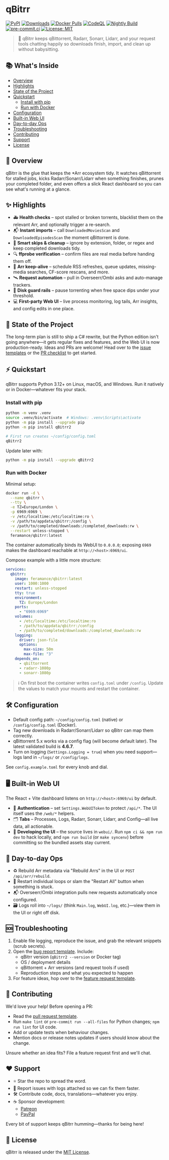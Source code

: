 # qBitrr

[![PyPI](https://img.shields.io/pypi/v/qBitrr2?label=PyPI)](https://pypi.org/project/qBitrr2/)
[![Downloads](https://img.shields.io/pypi/dm/qBitrr2)](https://pypi.org/project/qBitrr2/)
[![Docker Pulls](https://img.shields.io/docker/pulls/feramance/qbitrr.svg)](https://hub.docker.com/r/feramance/qbitrr)
[![CodeQL](https://github.com/Feramance/qBitrr/actions/workflows/codeql.yml/badge.svg?branch=master)](https://github.com/Feramance/qBitrr/actions/workflows/codeql.yml)
[![Nightly Build](https://github.com/Feramance/qBitrr/actions/workflows/nightly.yml/badge.svg?branch=master)](https://github.com/Feramance/qBitrr/actions/workflows/nightly.yml)
[![pre-commit.ci](https://results.pre-commit.ci/badge/github/Feramance/qBitrr/master.svg)](https://results.pre-commit.ci/latest/github/Feramance/qBitrr/master)
[![License: MIT](https://img.shields.io/pypi/l/qbitrr)](LICENSE)

> 🧩 qBitrr keeps qBittorrent, Radarr, Sonarr, Lidarr, and your request tools chatting happily so downloads finish, import, and clean up without babysitting.

## 📚 What's Inside
- [Overview](#-overview)
- [Highlights](#-highlights)
- [State of the Project](#-state-of-the-project)
- [Quickstart](#-quickstart)
  - [Install with pip](#install-with-pip)
  - [Run with Docker](#run-with-docker)
- [Configuration](#-configuration)
- [Built-in Web UI](#-built-in-web-ui)
- [Day-to-day Ops](#-day-to-day-ops)
- [Troubleshooting](#-troubleshooting)
- [Contributing](#-contributing)
- [Support](#-support)
- [License](#-license)

## 🧠 Overview
qBitrr is the glue that keeps the *Arr ecosystem tidy. It watches qBittorrent for stalled jobs, kicks Radarr/Sonarr/Lidarr when something finishes, prunes your completed folder, and even offers a slick React dashboard so you can see what's running at a glance.

## ✨ Highlights
- 🚑 **Health checks** – spot stalled or broken torrents, blacklist them on the relevant Arr, and optionally trigger a re-search.
- 📬 **Instant imports** – call `DownloadedMoviesScan` and `DownloadedEpisodesScan` the moment qBittorrent is done.
- 🧹 **Smart skips & cleanup** – ignore by extension, folder, or regex and keep completed downloads tidy.
- 🔍 **ffprobe verification** – confirm files are real media before handing them off.
- 🔄 **Arr keep-alive** – schedule RSS refreshes, queue updates, missing-media searches, CF-score rescans, and more.
- 🛰️ **Request automation** – pull in Overseerr/Ombi asks and auto-manage trackers.
- 💾 **Disk guard rails** – pause torrenting when free space dips under your threshold.
- 💻 **First-party Web UI** – live process monitoring, log tails, Arr insights, and config edits in one place.

## 📌 State of the Project
The long-term plan is still to ship a C# rewrite, but the Python edition isn't going anywhere—it gets regular fixes and features, and the Web UI is now production-ready. Ideas and PRs are welcome! Head over to the [issue templates](.github/ISSUE_TEMPLATE) or the [PR checklist](.github/pull_request_template.md) to get started.

## ⚡ Quickstart
qBitrr supports Python 3.12+ on Linux, macOS, and Windows. Run it natively or in Docker—whatever fits your stack.

### Install with pip
```bash
python -m venv .venv
source .venv/bin/activate  # Windows: .venv\Scripts\activate
python -m pip install --upgrade pip
python -m pip install qBitrr2

# First run creates ~/config/config.toml
qBitrr2
```

Update later with:
```bash
python -m pip install --upgrade qBitrr2
```

### Run with Docker
Minimal setup:
```bash
docker run -d \
  --name qbitrr \
  --tty \
  -e TZ=Europe/London \
  -p 6969:6969 \
  -v /etc/localtime:/etc/localtime:ro \
  -v /path/to/appdata/qbitrr:/config \
  -v /path/to/completed/downloads:/completed_downloads:rw \
  --restart unless-stopped \
  feramance/qbitrr:latest
```

The container automatically binds its WebUI to `0.0.0.0`; exposing `6969` makes the dashboard reachable at `http://<host>:6969/ui`.

Compose example with a little more structure:
```yaml
services:
  qbitrr:
    image: feramance/qbitrr:latest
    user: 1000:1000
    restart: unless-stopped
    tty: true
    environment:
      TZ: Europe/London
    ports:
      - "6969:6969"
    volumes:
      - /etc/localtime:/etc/localtime:ro
      - /path/to/appdata/qbitrr:/config
      - /path/to/completed/downloads:/completed_downloads:rw
    logging:
      driver: json-file
      options:
        max-size: 50m
        max-file: "3"
    depends_on:
      - qbittorrent
      - radarr-1080p
      - sonarr-1080p
```

> ℹ️ On first boot the container writes `config.toml` under `/config`. Update the values to match your mounts and restart the container.

## 🛠️ Configuration
- Default config path: `~/config/config.toml` (native) or `/config/config.toml` (Docker).
- Tag new downloads in Radarr/Sonarr/Lidarr so qBitrr can map them correctly.
- qBittorrent 5.x works via a config flag (will become default later). The latest validated build is **4.6.7**.
- Turn on logging (`Settings.Logging = true`) when you need support—logs land in `~/logs/` or `/config/logs`.

See `config.example.toml` for every knob and dial.

## 🖥️ Built-in Web UI
The React + Vite dashboard listens on `http://<host>:6969/ui` by default.

- 🔐 **Authentication** – set `Settings.WebUIToken` to protect `/api/*`. The UI itself uses the `/web/*` helpers.
- 🗂️ **Tabs** – Processes, Logs, Radarr, Sonarr, Lidarr, and Config—all live data, all actionable.
- 🧪 **Developing the UI** – the source lives in `webui/`. Run `npm ci && npm run dev` to hack locally, and `npm run build` (or `make syncenv`) before committing so the bundled assets stay current.

## 🔁 Day-to-day Ops
- ♻️ Rebuild Arr metadata via "Rebuild Arrs" in the UI or `POST /api/arr/rebuild`.
- 🔁 Restart individual loops or slam the "Restart All" button when something is stuck.
- 📬 Overseerr/Ombi integration pulls new requests automatically once configured.
- 🗃️ Logs roll into `~/logs/` (think `Main.log`, `WebUI.log`, etc.)—view them in the UI or right off disk.

## 🆘 Troubleshooting
1. Enable file logging, reproduce the issue, and grab the relevant snippets (scrub secrets).
2. Open the [bug report template](.github/ISSUE_TEMPLATE/bug_report.yml). Include:
   - qBitrr version (`qBitrr2 --version` or Docker tag)
   - OS / deployment details
   - qBittorrent + Arr versions (and request tools if used)
   - Reproduction steps and what you expected to happen
3. For feature ideas, hop over to the [feature request template](.github/ISSUE_TEMPLATE/feature_request.yml).

## 🤝 Contributing
We'd love your help! Before opening a PR:
- Read the [pull request template](.github/pull_request_template.md).
- Run `make lint` or `pre-commit run --all-files` for Python changes; `npm run lint` for UI code.
- Add or update tests when behaviour changes.
- Mention docs or release notes updates if users should know about the change.

Unsure whether an idea fits? File a feature request first and we'll chat.

## ❤️ Support
- ⭐ Star the repo to spread the word.
- 🐛 Report issues with logs attached so we can fix them faster.
- 🛠️ Contribute code, docs, translations—whatever you enjoy.
- ☕ Sponsor development:
  - [Patreon](https://patreon.com/qBitrr)
  - [PayPal](https://www.paypal.me/feramance)

Every bit of support keeps qBitrr humming—thanks for being here!

## 📄 License
qBitrr is released under the [MIT License](LICENSE).
